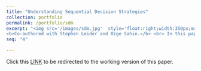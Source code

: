 ```yaml
---
title: "Understanding Sequential Decision Strategies"
collection: portfolio
permalink: /portfolio/sdm
excerpt: "<img src='/images/sdm.jpg'  style='float:right;width:350px;margin-left:20px;margin-bottom:40px;' >
<b>Co-authored with Stephen Leider and Ozge Sahin.</b> <br> In this paper we look at how people make dynamic (sequential) decisions. We examine decision-making in a range of dynamic problems and find, unsurprisingly, that most people are not 'forward-looking optimizers'.  Rather, decision rules depend on the type of environment: decision rules are static in stopping problems (Stop in round X), but are quite sophisticated in other dynamic problems." 
seq: "4"

---
```

Click this  <a href="/files/sdm.pdf" target="_blank"><u>LINK</u></a>  to be redirected to the working version of this paper.  
